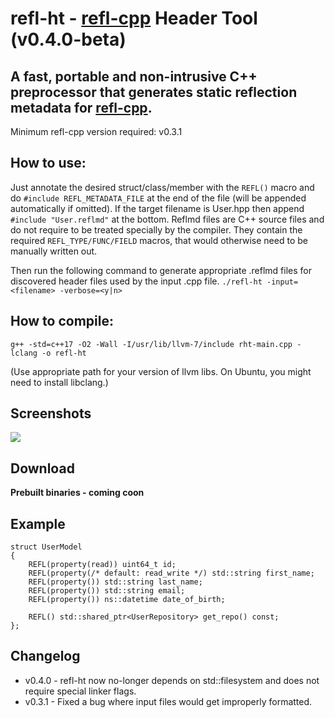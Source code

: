 # refl-ht - [refl-cpp](https://github.com/veselink1/refl-cpp) Header Tool (v0.4.0-beta)
## A fast, portable and non-intrusive C++ preprocessor that generates static reflection metadata for [refl-cpp](https://github.com/veselink1/refl-cpp).

Minimum refl-cpp version required: v0.3.1

## How to use:
Just annotate the desired struct/class/member with the `REFL()` macro and do `#include REFL_METADATA_FILE` at the end of the file (will be appended automatically if omitted).
If the target filename is User.hpp then append `#include "User.reflmd"` at the bottom. Reflmd files are C++ source files and do not require to be treated specially by the compiler. They contain the required `REFL_TYPE/FUNC/FIELD` macros, that would otherwise need to be manually written out.

Then run the following command to generate appropriate .reflmd files for discovered header files used by the input .cpp file.
`./refl-ht -input=<filename> -verbose=<y|n>`

## How to compile: 
`g++ -std=c++17 -O2 -Wall -I/usr/lib/llvm-7/include rht-main.cpp -lclang -o refl-ht`

(Use appropriate path for your version of llvm libs. On Ubuntu, you might need to install libclang.)

## Screenshots
![](https://raw.githubusercontent.com/veselink1/refl-ht/master/example/ui-toolkit-example/output.png)

## Download
**Prebuilt binaries - coming coon**

## Example

```
struct UserModel
{
    REFL(property(read)) uint64_t id;
    REFL(property(/* default: read_write */) std::string first_name;
    REFL(property()) std::string last_name;
    REFL(property()) std::string email;
    REFL(property()) ns::datetime date_of_birth;

    REFL() std::shared_ptr<UserRepository> get_repo() const;
};
```

## Changelog

- v0.4.0 - refl-ht now no-longer depends on std::filesystem and does not require special linker flags.
- v0.3.1 - Fixed a bug where input files would get improperly formatted.